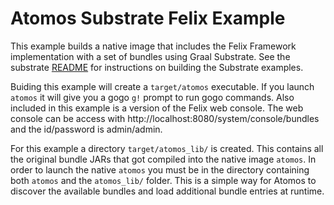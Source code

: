 # Atomos Substrate Felix Example

This example builds a native image that includes the Felix Framework implementation with a set of bundles using Graal Substrate.  See the substrate [README](../SUBSTRATE.md) for instructions on building the Substrate examples.

Buiding this example will create a `target/atomos` executable. If you launch `atomos` it will give you a gogo `g!` prompt to run gogo commands.  Also included in this example is a version of the Felix web console.  The web console can be access with http://localhost:8080/system/console/bundles and the id/password is admin/admin.

For this example a directory `target/atomos_lib/` is created.  This contains all the original bundle JARs that got compiled into the native image `atomos`.  In order to launch the native `atomos` you must be in the directory containing both `atomos` and the `atomos_lib/` folder.  This is a simple way for Atomos to discover the available bundles and load additional bundle entries at runtime.

